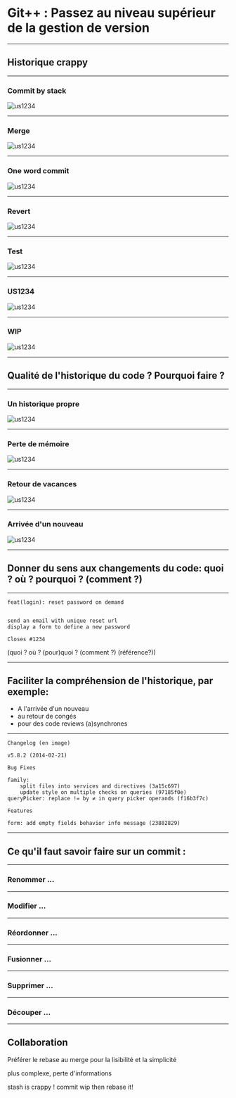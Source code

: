 # Git++ : Passez au niveau supérieur de la gestion de version

---

## Historique crappy

---

### Commit by stack

![us1234](img/commitByStack.png)

---

### Merge

![us1234](img/merge.png)

---

### One word commit

![us1234](img/oneWordCommit.png)

---

### Revert

![us1234](img/revert.png)

---

### Test

![us1234](img/test.png)

---

### US1234

![us1234](img/US1234.png)

---

### WIP

![us1234](img/wip.png)

---

## Qualité de l'historique du code ? Pourquoi faire ?

---

### Un historique propre

![us1234](img/goodHistory.png)

---

### Perte de mémoire

![us1234](img/devWhatIsThis.jpg)

---

### Retour de vacances

![us1234](img/devOnVacation.jpg)

---

### Arrivée d'un nouveau

![us1234](img/devNew.jpg)

---

## Donner du sens aux changements du code: quoi ? où ? pourquoi ? (comment ?)

---

```
feat(login): reset password on demand


send an email with unique reset url
display a form to define a new password

Closes #1234
```

(quoi ? où ? (pour)quoi ? (comment ?) (référence?))

---

## Faciliter la compréhension de l'historique, par exemple:

* A l'arrivée d'un nouveau
* au retour de congés
* pour des code reviews (a)synchrones

---

```
Changelog (en image)

v5.8.2 (2014-02-21)

Bug Fixes

family:
	split files into services and directives (3a15c697)
	update style on multiple checks on queries (97185f0e)
queryPicker: replace != by ≠ in query picker operands (f16b3f7c)

Features

form: add empty fields behavior info message (23882829)
```

---

## Ce qu'il faut savoir faire sur un commit :

---

### Renommer ...

---

### Modifier ...

---

### Réordonner ...

---

### Fusionner ...

---

### Supprimer ...

---

### Découper ...

---

## Collaboration

Préférer le rebase au merge pour la lisibilité et la simplicité

plus complexe, perte d'informations

stash is crappy ! commit wip then rebase it!

